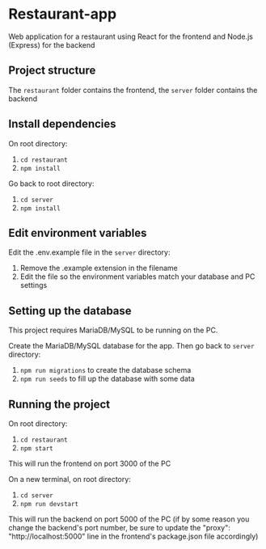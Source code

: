 # Restaurant-app

Web application for a restaurant using React for the frontend and Node.js (Express) for the backend

## Project structure

The `restaurant` folder contains the frontend, the `server` folder contains the backend

## Install dependencies

On root directory:

1. `cd restaurant`
1. `npm install`

Go back to root directory:

1. `cd server`
1. `npm install`

## Edit environment variables

Edit the .env.example file in the `server` directory:

1. Remove the .example extension in the filename
2. Edit the file so the environment variables match your database and PC settings

## Setting up the database

This project requires MariaDB/MySQL to be running on the PC.

Create the MariaDB/MySQL database for the app. Then go back to `server` directory:

1. `npm run migrations` to create the database schema
1. `npm run seeds` to fill up the database with some data

## Running the project

On root directory:

1. `cd restaurant`
1. `npm start`

This will run the frontend on port 3000 of the PC

On a new terminal, on root directory:

1. `cd server`
1. `npm run devstart`

This will run the backend on port 5000 of the PC (if by some reason you change the backend's port number, be sure to update the "proxy": "http://localhost:5000" line in the frontend's package.json file accordingly)
